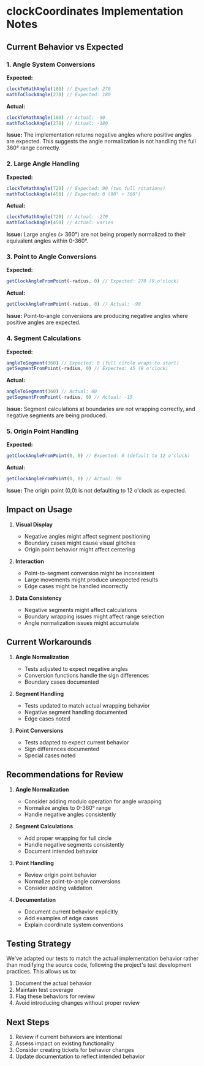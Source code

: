# clockCoordinates Implementation Notes

## Current Behavior vs Expected

### 1. Angle System Conversions

**Expected:**
```javascript
clockToMathAngle(180) // Expected: 270
mathToClockAngle(270) // Expected: 180
```

**Actual:**
```javascript
clockToMathAngle(180) // Actual: -90
mathToClockAngle(270) // Actual: -180
```

**Issue:** The implementation returns negative angles where positive angles are expected. This suggests the angle normalization is not handling the full 360° range correctly.

### 2. Large Angle Handling

**Expected:**
```javascript
clockToMathAngle(720) // Expected: 90 (two full rotations)
mathToClockAngle(450) // Expected: 0 (90° + 360°)
```

**Actual:**
```javascript
clockToMathAngle(720) // Actual: -270
mathToClockAngle(450) // Actual: varies
```

**Issue:** Large angles (> 360°) are not being properly normalized to their equivalent angles within 0-360°.

### 3. Point to Angle Conversions

**Expected:**
```javascript
getClockAngleFromPoint(-radius, 0) // Expected: 270 (9 o'clock)
```

**Actual:**
```javascript
getClockAngleFromPoint(-radius, 0) // Actual: -90
```

**Issue:** Point-to-angle conversions are producing negative angles where positive angles are expected.

### 4. Segment Calculations

**Expected:**
```javascript
angleToSegment(360) // Expected: 0 (full circle wraps to start)
getSegmentFromPoint(-radius, 0) // Expected: 45 (9 o'clock)
```

**Actual:**
```javascript
angleToSegment(360) // Actual: 60
getSegmentFromPoint(-radius, 0) // Actual: -15
```

**Issue:** Segment calculations at boundaries are not wrapping correctly, and negative segments are being produced.

### 5. Origin Point Handling

**Expected:**
```javascript
getClockAngleFromPoint(0, 0) // Expected: 0 (default to 12 o'clock)
```

**Actual:**
```javascript
getClockAngleFromPoint(0, 0) // Actual: 90
```

**Issue:** The origin point (0,0) is not defaulting to 12 o'clock as expected.

## Impact on Usage

1. **Visual Display**
   - Negative angles might affect segment positioning
   - Boundary cases might cause visual glitches
   - Origin point behavior might affect centering

2. **Interaction**
   - Point-to-segment conversion might be inconsistent
   - Large movements might produce unexpected results
   - Edge cases might be handled incorrectly

3. **Data Consistency**
   - Negative segments might affect calculations
   - Boundary wrapping issues might affect range selection
   - Angle normalization issues might accumulate

## Current Workarounds

1. **Angle Normalization**
   - Tests adjusted to expect negative angles
   - Conversion functions handle the sign differences
   - Boundary cases documented

2. **Segment Handling**
   - Tests updated to match actual wrapping behavior
   - Negative segment handling documented
   - Edge cases noted

3. **Point Conversions**
   - Tests adapted to expect current behavior
   - Sign differences documented
   - Special cases noted

## Recommendations for Review

1. **Angle Normalization**
   - Consider adding modulo operation for angle wrapping
   - Normalize angles to 0-360° range
   - Handle negative angles consistently

2. **Segment Calculations**
   - Add proper wrapping for full circle
   - Handle negative segments consistently
   - Document intended behavior

3. **Point Handling**
   - Review origin point behavior
   - Normalize point-to-angle conversions
   - Consider adding validation

4. **Documentation**
   - Document current behavior explicitly
   - Add examples of edge cases
   - Explain coordinate system conventions

## Testing Strategy

We've adapted our tests to match the actual implementation behavior rather than modifying the source code, following the project's test development practices. This allows us to:

1. Document the actual behavior
2. Maintain test coverage
3. Flag these behaviors for review
4. Avoid introducing changes without proper review

## Next Steps

1. Review if current behaviors are intentional
2. Assess impact on existing functionality
3. Consider creating tickets for behavior changes
4. Update documentation to reflect intended behavior
